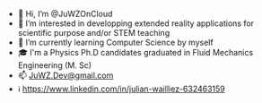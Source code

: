 - 👋 Hi, I’m @JuWZOnCloud
- 👀 I’m interested in developping extended reality applications for scientific purpose and/or STEM teaching 
- 🌱 I’m currently learning Computer Science by myself
- 🎓 I'm a Physics Ph.D candidates graduated in Fluid Mechanics Engineering (M. Sc) 
- 📫 JuWZ.Dev@gmail.com
- ℹ️ https://www.linkedin.com/in/julian-wailliez-632463159

<!---
JuWZOnCloud/JuWZOnCloud is a ✨ special ✨ repository because its `README.md` (this file) appears on your GitHub profile.
You can click the Preview link to take a look at your changes.
--->
